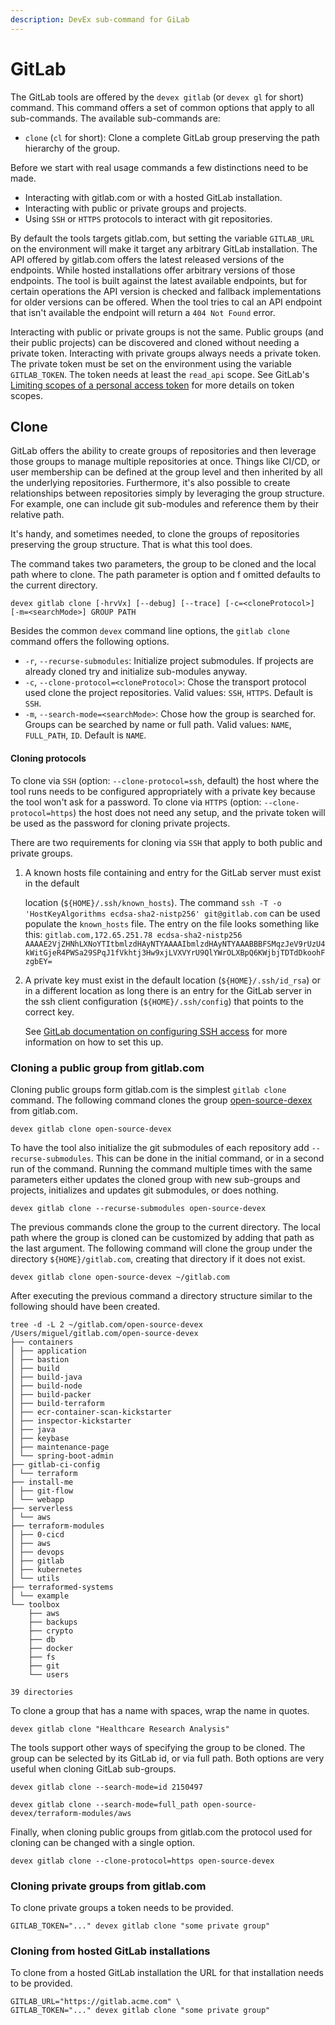 ```yaml
---
description: DevEx sub-command for GiLab
---
```


# GitLab

The GitLab tools are offered by the `devex gitlab` \(or `devex gl` for short\) command.
This command offers a set of common options that apply to all sub-commands.
The available sub-commands are:

* `clone` \(`cl` for short\): Clone a complete GitLab group preserving the path hierarchy of the group.

Before we start with real usage commands a few distinctions need to be made.

* Interacting with gitlab.com or with a hosted GitLab installation.
* Interacting with public or private groups and projects.
* Using `SSH` or `HTTPS` protocols to interact with git repositories.

By default the tools targets gitlab.com, but setting the variable `GITLAB_URL` on the environment will make it target any arbitrary GitLab installation.
The API offered by gitlab.com offers the latest released versions of the endpoints.
While hosted installations offer arbitrary versions of those endpoints.
The tool is built against the latest available endpoints, but for certain operations the API version is checked and fallback implementations for older versions can be offered.
When the tool tries to cal an API endpoint that isn't available the endpoint will return a `404 Not Found` error.

Interacting with public or private groups is not the same.
Public groups \(and their public projects\) can be discovered and cloned without needing a private token.
Interacting with private groups always needs a private token.
The private token must be set on the environment using the variable `GITLAB_TOKEN`.
The token needs at least the `read_api` scope.
See GitLab's [Limiting scopes of a personal access token](https://docs.gitlab.com/ee/user/profile/personal_access_tokens.html#limiting-scopes-of-a-personal-access-token) for more details on token scopes.

## Clone

GitLab offers the ability to create groups of repositories and then leverage those groups to manage multiple repositories at once.
Things like CI/CD, or user membership can be defined at the group level and then inherited by all the underlying repositories.
Furthermore, it's also possible to create relationships between repositories simply by leveraging the group structure.
For example, one can include git sub-modules and reference them by their relative path.

It's handy, and sometimes needed, to clone the groups of repositories preserving the group structure.
That is what this tool does.

The command takes two parameters, the group to be cloned and the local path where to clone.
The path parameter is option and f omitted defaults to the current directory.

```text
devex gitlab clone [-hrvVx] [--debug] [--trace] [-c=<cloneProtocol>] [-m=<searchMode>] GROUP PATH
```

Besides the common `devex` command line options, the `gitlab clone` command offers the following options.

* `-r`, `--recurse-submodules`: Initialize project submodules. If projects are already cloned try and initialize sub-modules anyway.
* `-c`, `--clone-protocol=<cloneProtocol>`: Chose the transport protocol used clone the project repositories. Valid values: `SSH`, `HTTPS`. Default is `SSH`.
* `-m`, `--search-mode=<searchMode>`: Chose how the group is searched for. Groups can be searched by name or full path. Valid values: `NAME`, `FULL_PATH`, `ID`. Default is `NAME`.

#### Cloning protocols

To clone via `SSH` \(option: `--clone-protocol=ssh`, default\) the host where the tool runs needs to be configured appropriately with a private key because the tool won't ask for a password.
To clone via `HTTPS` \(option: `--clone-protocol=https`\) the host does not need any setup, and the private token will be used as the password for cloning private projects.

There are two requirements for cloning via `SSH` that apply to both public and private groups.

1. A known hosts file containing and entry for the GitLab server must exist in the default

   location \(`${HOME}/.ssh/known_hosts`\). The command `ssh -T -o 'HostKeyAlgorithms ecdsa-sha2-nistp256' git@gitlab.com` can be used populate the `known_hosts` file.
   The entry on the file looks something like this: `gitlab.com,172.65.251.78 ecdsa-sha2-nistp256 AAAAE2VjZHNhLXNoYTItbmlzdHAyNTYAAAAIbmlzdHAyNTYAAABBBFSMqzJeV9rUzU4kWitGjeR4PWSa29SPqJ1fVkhtj3Hw9xjLVXVYrU9QlYWrOLXBpQ6KWjbjTDTdDkoohFzgbEY=`

2. A private key must exist in the default location \(`${HOME}/.ssh/id_rsa`\) or in a different location as long there is an entry for the GitLab server in the ssh client configuration \(`${HOME}/.ssh/config`\) that points to the correct key.

   See [GitLab documentation on configuring SSH access](https://docs.gitlab.com/ee/ssh/) for more information on how to set this up.

### Cloning a public group from gitlab.com

Cloning public groups form gitlab.com is the simplest `gitlab clone` command.
The following command clones the group [open-source-dexex](https://gitlab.com/open-source-devex) from gitlab.com.

```text
devex gitlab clone open-source-devex
```

To have the tool also initialize the git submodules of each repository add `--recurse-submodules`.
This can be done in the initial command, or in a second run of the command.
Running the command multiple times with the same parameters either updates the cloned group with new sub-groups and projects, initializes and updates git submodules, or does nothing.

```text
devex gitlab clone --recurse-submodules open-source-devex
```

The previous commands clone the group to the current directory.
The local path where the group is cloned can be customized by adding that path as the last argument.
The following command will clone the group under the directory `${HOME}/gitlab.com`, creating that directory if it does not exist.

```text
devex gitlab clone open-source-devex ~/gitlab.com
```

After executing the previous command a directory structure similar to the following should have been created.

```text
tree -d -L 2 ~/gitlab.com/open-source-devex
/Users/miguel/gitlab.com/open-source-devex
├── containers
│ ├── application
│ ├── bastion
│ ├── build
│ ├── build-java
│ ├── build-node
│ ├── build-packer
│ ├── build-terraform
│ ├── ecr-container-scan-kickstarter
│ ├── inspector-kickstarter
│ ├── java
│ ├── keybase
│ ├── maintenance-page
│ └── spring-boot-admin
├── gitlab-ci-config
│ └── terraform
├── install-me
│ ├── git-flow
│ └── webapp
├── serverless
│ └── aws
├── terraform-modules
│ ├── 0-cicd
│ ├── aws
│ ├── devops
│ ├── gitlab
│ ├── kubernetes
│ └── utils
├── terraformed-systems
│ └── example
└── toolbox
    ├── aws
    ├── backups
    ├── crypto
    ├── db
    ├── docker
    ├── fs
    ├── git
    └── users

39 directories
```

To clone a group that has a name with spaces, wrap the name in quotes.

```text
devex gitlab clone "Healthcare Research Analysis"
```

The tools support other ways of specifying the group to be cloned.
The group can be selected by its GitLab id, or via full path.
Both options are very useful when cloning GitLab sub-groups.

```text
devex gitlab clone --search-mode=id 2150497
```

```text
devex gitlab clone --search-mode=full_path open-source-devex/terraform-modules/aws
```

Finally, when cloning public groups from gitlab.com the protocol used for cloning can be changed with a single option.

```text
devex gitlab clone --clone-protocol=https open-source-devex
```

### Cloning private groups from gitlab.com

To clone private groups a token needs to be provided.

```text
GITLAB_TOKEN="..." devex gitlab clone "some private group"
```

### Cloning from hosted GitLab installations

To clone from a hosted GitLab installation the URL for that installation needs to be provided.

```text
GITLAB_URL="https://gitlab.acme.com" \
GITLAB_TOKEN="..." devex gitlab clone "some private group"
```
